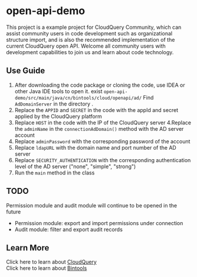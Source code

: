 # open-api-demo
This project is a example project for CloudQuery Community, which can assist community users in code development such as organizational structure import, and is also the recommended implementation of the current CloudQuery open API. Welcome all community users with development capabilities to join us and learn about code technology.

## Use Guide
 1. After downloading the code package or cloning the code, use IDEA or other Java IDE tools to open it. exist
``` open-api-demo/src/main/java/cn/bintools/cloud/openapi/ad/ ```
Find ` AdDomainServer ` in the directory .
 2. Replace the ` APPID ` and ` SECRET ` in the code with the appId and secret applied by the CloudQuery platform
 3. Replace ` HOST ` in the code with the IP of the CloudQuery server
 4.Replace the ` adminName ` in the ` connectionAdDomain() ` method with the AD server account
 5. Replace ` adminPassword ` with the corresponding password of the account
 6. Replace ` ldapURL ` with the domain name and port number of the AD server
 7. Replace ` SECURITY_AUTHENTICATION ` with the corresponding authentication level of the AD server ("none", "simple", "strong")
 8. Run the ` main ` method in the class

## TODO 
Permission module and audit module will continue to be opened in the future
 - Permission module: export and import permissions under connection
 - Audit module: filter and export audit records
 
## Learn More
Click here to learn about [CloudQuery](https://cloudquery.club/) </br>
Click here to learn about [Bintools](https://bintools.cn/)
